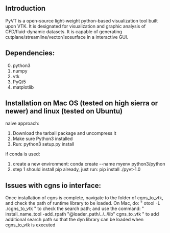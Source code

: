 
## Introduction
PyVT is a open-source light-weight python-based visualization tool built upon VTK. 
It is designated for visualization and graphic analysis of CFD/fluid-dynamic datasets. 
It is capable of generating cutplane/streamline/vector/isosurface in a interactive GUI.

## Dependencies:
0. python3
1. numpy
2. vtk
3. PyQt5
4. matplotlib 

## Installation on Mac OS (tested on high sierra or newer) and linux (tested on Ubuntu)  
naive approach:
1. Download the tarball package and uncompress it
2. Make sure Python3 installed
3. Run: python3 setup.py install 

if conda is used:
1. create a new environment: conda create --name myenv python3/python
2. step 1 should install pip already, just run: pip install ./pyvt-1.0


## Issues with cgns io interface:

Once installation of cgns is complete, navigate to the folder of cgns_to_vtk, and check 
the path of runtime library to be loaded. On Mac, do:
"
otool -L ./cgns_to_vtk
"
to check the search path; and use the command:
"
install_name_tool -add_rpath "@loader_path/../../lib" cgns_to_vtk
"
to add additional search path so that the dyn library can be loaded when cgns_to_vtk is
executed


